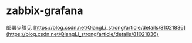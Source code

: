 # zabbix-grafana

部署步骤见 [https://blog.csdn.net/QiangLi_strong/article/details/81021836](https://blog.csdn.net/QiangLi_strong/article/details/81021836)
